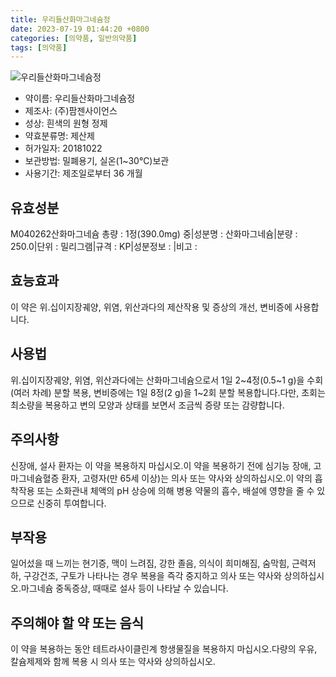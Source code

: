 ```yaml
---
title: 우리들산화마그네슘정
date: 2023-07-19 01:44:20 +0800
categories: [의약품, 일반의약품]
tags: [의약품]
---
```

![우리들산화마그네슘정](https://nedrug.mfds.go.kr/pbp/cmn/itemImageDownload/154596860060500081)

- 약이름: 우리들산화마그네슘정
- 제조사: (주)팜젠사이언스
- 성상: 흰색의 원형 정제
- 약효분류명: 제산제
- 허가일자: 20181022
- 보관방법: 밀폐용기, 실온(1~30℃)보관
- 사용기간: 제조일로부터 36 개월
## 유효성분
M040262산화마그네슘
총량 : 1정(390.0mg) 중|성분명 : 산화마그네슘|분량 : 250.0|단위 : 밀리그램|규격 : KP|성분정보 : |비고 :
## 효능효과
이 약은 위.십이지장궤양, 위염, 위산과다의 제산작용 및 증상의 개선, 변비증에 사용합니다.
## 사용법
위.십이지장궤양, 위염, 위산과다에는 산화마그네슘으로서 1일 2~4정(0.5~1 g)을 수회(여러 차례) 분할 복용, 변비증에는 1일 8정(2 g)을 1~2회 분할 복용합니다.다만, 초회는 최소량을 복용하고 변의 모양과 상태를 보면서 조금씩 증량 또는 감량합니다.
## 주의사항
신장애, 설사 환자는 이 약을 복용하지 마십시오.이 약을 복용하기 전에 심기능 장애, 고마그네슘혈증 환자, 고령자(만 65세 이상)는 의사 또는 약사와 상의하십시오.이 약의 흡착작용 또는 소화관내 체액의 pH 상승에 의해 병용 약물의 흡수, 배설에 영향을 줄 수 있으므로 신중히 투여합니다.
## 부작용
일어섰을 때 느끼는 현기증, 맥이 느려짐, 강한 졸음, 의식이 희미해짐, 숨막힘, 근력저하, 구강건조, 구토가 나타나는 경우 복용을 즉각 중지하고 의사 또는 약사와 상의하십시오.마그네슘 중독증상, 때때로 설사 등이 나타날 수 있습니다.
## 주의해야 할 약 또는 음식
이 약을 복용하는 동안 테트라사이클린계 항생물질을 복용하지 마십시오.다량의 우유, 칼슘제제와 함께 복용 시 의사 또는 약사와 상의하십시오.
